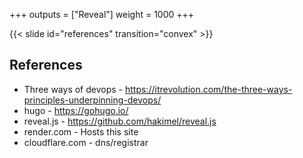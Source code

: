 +++
outputs = ["Reveal"]
weight = 1000
+++

{{< slide id="references" transition="convex" >}}
## References
- Three ways of devops - <https://itrevolution.com/the-three-ways-principles-underpinning-devops/>
- hugo - <https://gohugo.io/>
- reveal.js - <https://github.com/hakimel/reveal.js>
- render.com - Hosts this site
- cloudflare.com - dns/registrar